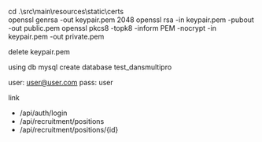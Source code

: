cd .\src\main\resources\static\certs\
openssl genrsa -out keypair.pem 2048
openssl rsa -in keypair.pem -pubout -out public.pem
openssl pkcs8 -topk8 -inform PEM -nocrypt -in keypair.pem -out private.pem

delete keypair.pem 

using db mysql
create database test_dansmultipro

user: user@user.com
pass: user

link 
- /api/auth/login
- /api/recruitment/positions
- /api/recruitment/positions/{id}
